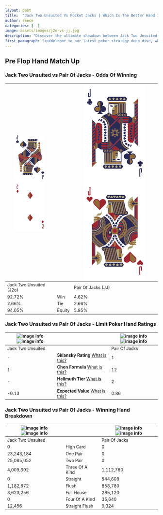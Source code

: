 ```yaml
---
layout: post
title:  "Jack Two Unsuited Vs Pocket Jacks | Which Is The Better Hand In Poker? A Complete Guide"
author: reece
categories: [  ]
image: assets/images/j2o-vs-jj.jpg
description: "Discover the ultimate showdown between Jack Two Unsuited and Pair Of Jacks in poker! Uncover the odds, strategies, and scenarios where one hand triumphs over the other. Get ready to up your poker game with this thrilling analysis."
first_paragraph: "<p>Welcome to our latest poker strategy deep dive, where we're pitting two distinct hands against each other in a high-stakes showdown: Jack Two Unsuited vs Pair Of Jacks.</p><p>In the dynamic world of poker, every decision counts, and knowing which hand holds the upper hand is key to your success at the table.</p><p>In this article, we'll dissect these two hands, explore the scenarios where one dominates the other, and equip you with the knowledge to make strategic choices that can tip the odds in your favor.</p><p>Get ready to unravel the intriguing dynamics of these poker hands and elevate your game to new heights.</p>"
---
```




[comment]: # (sp0)

## Pre Flop Hand Match Up

<div class="table hand-ratings" markdown="1"> 



### Jack Two Unsuited vs Pair Of Jacks - Odds Of Winning


    
| ![image info](assets/images/hand1/j.png) ![image info](assets/images/hand1/2o.png) |  | ![image info](assets/images/hand2/j.png) ![image info](assets/images/hand2/jo.png) |
| -------- | -------- | -------- |
| Jack Two Unsuited (J2o) |  | Pair Of Jacks (JJ) |
| 92.72% | Win | 4.62% |
| 2.66% | Tie | 2.66% |
| 94.05% | Equity | 5.95% |




[comment]: # (sp1)



### Jack Two Unsuited vs Pair Of Jacks - Limit Poker Hand Ratings


    
| ![image info](https://www.riverpairs.com/assets/images/hand1/j.png) ![image info](https://www.riverpairs.com/assets/images/hand1/2o.png) |  | ![image info](https://www.riverpairs.com/assets/images/hand2/j.png) ![image info](https://www.riverpairs.com/assets/images/hand2/jo.png) |
| -------- | -------- | -------- |
| Jack Two Unsuited |  | Pair Of Jacks |
| - | **Sklansky Rating** [What is this?](/sklansky-rating-explained) | 1 |
| 1 | **Chen Formula** [What is this?](/chen-formula-explained) | 12 |
| - | **Hellmuth Tier** [What is this?](/Hellmuth-tier-explained) | 2 |
| -0.13 | **Expected Value** [What is this?](/expected-value-explained) | 0.86 |




[comment]: # (sp2)



### Jack Two Unsuited vs Pair Of Jacks - Winning Hand Breakdown


    
| ![image info](https://www.riverpairs.com/assets/images/hand1/j.png) ![image info](https://www.riverpairs.com/assets/images/hand1/2o.png) |  | ![image info](https://www.riverpairs.com/assets/images/hand2/j.png) ![image info](https://www.riverpairs.com/assets/images/hand2/jo.png) |
| -------- | -------- | -------- |
| Jack Two Unsuited |  | Pair Of Jacks |
| 0 | High Card | 0 |
| 23,243,184 | One Pair | 0 |
| 25,085,052 | Two Pair | 0 |
| 4,009,392 | Three Of A Kind | 1,112,760 |
| 0 | Straight | 544,608 |
| 1,182,672 | Flush | 858,780 |
| 3,623,256 | Full House | 285,120 |
| 0 | Four Of A Kind | 35,640 |
| 12,456 | Straight Flush | 9,324 |




[comment]: # (sp3)



</div>

[comment]: # (sp4)



[comment]: # (sp5)

